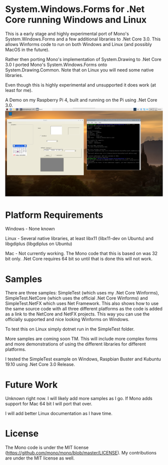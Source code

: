 # System.Windows.Forms for .Net Core running Windows and Linux
This is a early stage and highly experimental port of Mono's System.Windows.Forms and a few additional libraries to .Net Core 3.0. This allows Winforms code to run on both Windows and Linux (and possibly MacOS in the future).

Rather then porting Mono's implementation of System.Drawing to .Net Core 3.0 I ported Mono's System.Windows.Forms onto System.Drawing.Common. Note that on Linux you will need some native libraries.

Even though this is highly experimental and unsupported it does work (at least for me).

A Demo on my Raspberry Pi 4, built and running on the Pi using .Net Core 3.0.
![](RaspberryPi-Demo.PNG)
# Platform Requirements
Windows - None known

Linux - Several native libraries, at least libx11 (libx11-dev on Ubuntu) and libgdiplus (libgdiplus on Ubuntu)

Mac - Not currently working. The Mono code that this is based on was 32 bit only. .Net Core requires 64 bit so until that is done this will not work.
# Samples
There are three samples: SimpleTest (which uses my .Net Core Winforms), SimpleTest.NetCore (which uses the official .Net Core Winforms) and SimpleTest.NetFX which uses Net Framework. This also shows how to use the same source code with all three different platforms as the code is added as a link to the NetCore and NetFX projects. This way you can use the officially supported and nice looking Winforms on Windows.

To test this on Linux simply dotnet run in the SimpleTest folder.

More samples are coming soon TM. This will include more complex forms and more demonstrations of using the different libraries for different platforms.

I tested the SimpleTest example on Windows, Raspbian Buster and Kubuntu 19.10 using .Net Core 3.0 Release.

# Future Work
Unknown right now. I will likely add more samples as I go. If Mono adds support for Mac 64 bit I will port that over.

I will add better Linux documentation as I have time.

# License
The Mono code is under the MIT license (https://github.com/mono/mono/blob/master/LICENSE). My contributions are under the MIT license as well.
